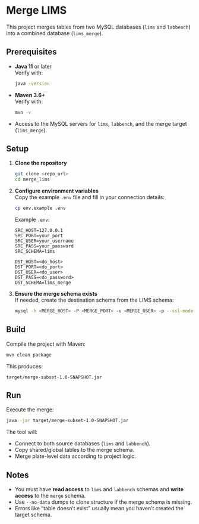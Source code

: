 # Merge LIMS

This project merges tables from two MySQL databases (`lims` and `labbench`) into a combined database (`lims_merge`).

## Prerequisites

- **Java 11** or later  
  Verify with:
  ```bash
  java -version
  ```
- **Maven 3.6+**  
  Verify with:
  ```bash
  mvn -v
  ```
- Access to the MySQL servers for `lims`, `labbench`, and the merge target (`lims_merge`).

## Setup

1. **Clone the repository**  
   ```bash
   git clone <repo_url>
   cd merge_lims
   ```

2. **Configure environment variables**  
   Copy the example `.env` file and fill in your connection details:
   ```bash
   cp env.example .env
   ```
   Example `.env`:
   ```env
   SRC_HOST=127.0.0.1
   SRC_PORT=your_port
   SRC_USER=your_username
   SRC_PASS=your_password
   SRC_SCHEMA=lims

   DST_HOST=<do_host>
   DST_PORT=<do_port>
   DST_USER=<do_user>
   DST_PASS=<do_password>
   DST_SCHEMA=lims_merge
   ```

3. **Ensure the merge schema exists**  
   If needed, create the destination schema from the LIMS schema:
   ```bash
   mysql -h <MERGE_HOST> -P <MERGE_PORT> -u <MERGE_USER> -p --ssl-mode=REQUIRED      -e "CREATE DATABASE IF NOT EXISTS lims_merge;"
   ```

## Build

Compile the project with Maven:
```bash
mvn clean package
```

This produces:
```
target/merge-subset-1.0-SNAPSHOT.jar
```

## Run

Execute the merge:
```bash
java -jar target/merge-subset-1.0-SNAPSHOT.jar
```

The tool will:
- Connect to both source databases (`lims` and `labbench`).
- Copy shared/global tables to the merge schema.
- Merge plate-level data according to project logic.

## Notes

- You must have **read access** to `lims` and `labbench` schemas and **write access** to the `merge` schema.
- Use `--no-data` dumps to clone structure if the merge schema is missing.
- Errors like “table doesn’t exist” usually mean you haven’t created the target schema.

